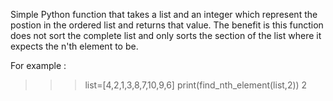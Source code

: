 Simple Python function that takes a list and an integer which represent the postion in the ordered list 
and returns that value. The benefit is this function does not sort the complete list and only sorts the 
section of the list where it expects the n'th element to be.

For example :

>>>list=[4,2,1,3,8,7,10,9,6]
>>>print(find_nth_element(list,2)) 
>>>2



